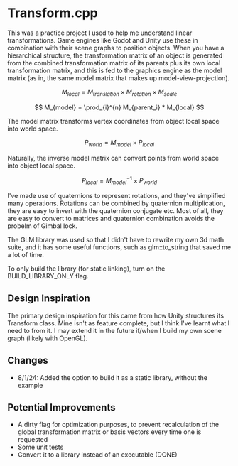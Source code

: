 # Transform.cpp

This was a practice project I used to help me understand linear transformations. Game engines like Godot and Unity use these in combination with their scene graphs to position objects. When you have a hierarchical structure, the transformation matrix of an object is generated from the combined transformation matrix of its parents plus its own local transformation matrix, and this is fed to the graphics engine as the model matrix (as in, the same model matrix that makes up model-view-projection).

$$
M_{local} = M_{translation} \times M_{rotation} \times M_{scale}
$$

$$
M_{model} = \prod_{i}^{n} M_{parent_i} * M_{local}
$$

The model matrix transforms vertex coordinates from object local space into world space.

$$
P_{world} = M_{model}\times P_{local}
$$

Naturally, the inverse model matrix can convert points from world space into object local space.

$$
P_{local} = M_{model}^{-1}\times P_{world}
$$

I've made use of quaternions to represent rotations, and they've simplified many operations. Rotations can be combined by quaternion multiplication, they are easy to invert with the quaternion conjugate etc. Most of all, they are easy to convert to matrices and quaternion combination avoids the probelm of Gimbal lock.

The GLM library was used so that I didn't have to rewrite my own 3d math suite, and it has some useful functions, such as glm::to_string that saved me a lot of time.

To only build the library (for static linking), turn on the BUILD_LIBRARY_ONLY flag.

## Design Inspiration

The primary design inspiration for this came from how Unity structures its Transform class. Mine isn't as feature complete, but I think I've learnt what I need to from it. I may extend it in the future if/when I build my own scene graph (likely with OpenGL).

## Changes

- 8/1/24: Added the option to build it as a static library, without the example

## Potential Improvements

- A dirty flag for optimization purposes, to prevent recalculation of the global transformation matrix or basis vectors every time one is requested
- Some unit tests
- Convert it to a library instead of an executable (DONE)